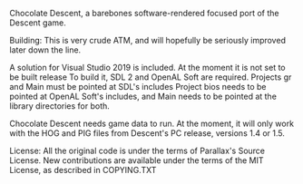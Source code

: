 Chocolate Descent, a barebones software-rendered focused port of the Descent game.

Building:
This is very crude ATM, and will hopefully be seriously improved later down the line.

A solution for Visual Studio 2019 is included. At the moment it is not set to be built release
To build it, SDL 2 and OpenAL Soft are required. Projects gr and Main must be pointed at SDL's includes
Project bios needs to be pointed at OpenAL Soft's includes, and Main needs to be pointed at the library
directories for both.

Chocolate Descent needs game data to run. At the moment, it will only work with the HOG and PIG files
from Descent's PC release, versions 1.4 or 1.5. 

License:
All the original code is under the terms of Parallax's Source License. New contributions
are available under the terms of the MIT License, as described in COPYING.TXT